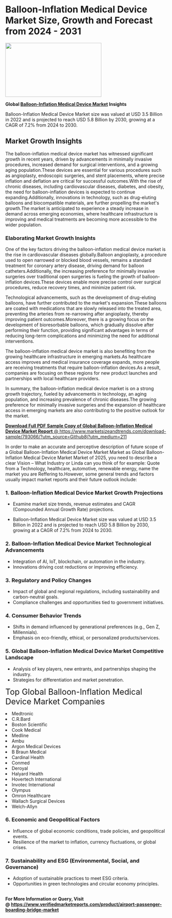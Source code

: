 <H1>Balloon-Inflation Medical Device Market Size, Growth and Forecast from 2024 - 2031</H1><img class="aligncenter size-medium wp-image-584254" src="https://thirdeyenews.in/wp-content/uploads/2024/09/Global-Market-Research-300x168.jpeg" alt="" width="300" height="168" /><p><strong>Global&nbsp;<a href="https://www.marketsizeandtrends.com/download-sample/793066/?utm_source=Github8j?utm_medium=211">Balloon-Inflation Medical Device Market</a> Insights</strong></p><p>Balloon-Inflation Medical Device Market size was valued at USD 3.5 Billion in 2022 and is projected to reach USD 5.8 Billion by 2030, growing at a CAGR of 7.2% from 2024 to 2030.</p><p><h2>Market Growth Insights</h2> <p>The balloon-inflation medical device market has witnessed significant growth in recent years, driven by advancements in minimally invasive procedures, increased demand for surgical interventions, and a growing aging population.These devices are essential for various procedures such as angioplasty, endoscopic surgeries, and stent placements, where precise inflation and deflation are critical for successful outcomes.With the rise of chronic diseases, including cardiovascular diseases, diabetes, and obesity, the need for balloon-inflation devices is expected to continue expanding.Additionally, innovations in technology, such as drug-eluting balloons and biocompatible materials, are further propelling the market's growth.The market is anticipated to experience a steady increase in demand across emerging economies, where healthcare infrastructure is improving and medical treatments are becoming more accessible to the wider population.</p> <p><a href="sample-link-here"></a></p> <h3>Elaborating Market Growth Insights</h3> <p>One of the key factors driving the balloon-inflation medical device market is the rise in cardiovascular diseases globally.Balloon angioplasty, a procedure used to open narrowed or blocked blood vessels, remains a standard treatment for coronary artery disease, driving demand for balloon catheters.Additionally, the increasing preference for minimally invasive surgeries over traditional open surgeries is fueling the growth of balloon-inflation devices.These devices enable more precise control over surgical procedures, reduce recovery times, and minimize patient risk.</p> <p>Technological advancements, such as the development of drug-eluting balloons, have further contributed to the market's expansion.These balloons are coated with medications that are slowly released into the treated area, preventing the arteries from re-narrowing after angioplasty, thereby improving patient outcomes.Moreover, there is a growing focus on the development of bioresorbable balloons, which gradually dissolve after performing their function, providing significant advantages in terms of reducing long-term complications and minimizing the need for additional interventions.</p> <p>The balloon-inflation medical device market is also benefiting from the growing healthcare infrastructure in emerging markets.As healthcare access improves and medical insurance coverage expands, more people are receiving treatments that require balloon-inflation devices.As a result, companies are focusing on these regions for new product launches and partnerships with local healthcare providers.</p> <p>In summary, the balloon-inflation medical device market is on a strong growth trajectory, fueled by advancements in technology, an aging population, and increasing prevalence of chronic diseases.The growing preference for minimally invasive surgeries and the expansion of healthcare access in emerging markets are also contributing to the positive outlook for the market.</p> <p><a href="more-insights-link-here"></p><p><span class=""><strong>Download Full PDF Sample Copy of Global Balloon-Inflation Medical Device Market Report</strong> @ <a href="https://www.marketsizeandtrends.com/download-sample/793066/?utm_source=Github8j?utm_medium=211" target="_blank">https://www.marketsizeandtrends.com/download-sample/793066/?utm_source=Github8j?utm_medium=211</a></span></p><p>In order to make an accurate and perceptive description of future scope of a Global&nbsp;Balloon-Inflation Medical Device Market Market as Global&nbsp;Balloon-Inflation Medical Device Market Market of 2025, you need to describe a clear Vision &ndash; What Industry or Linda can you think of for example: Quote from a Technology, healthcare, automotive, renewable energy, name the market you are Reffering to.However, some general trends and factors usually impact market reports and their future outlook include:</p><h3>1.&nbsp;<strong>Balloon-Inflation Medical Device Market Growth Projections</strong></h3><ul><li>Examine market size trends, revenue estimates and CAGR (Compounded Annual Growth Rate) projections.</li><li><p>Balloon-Inflation Medical Device Market size was valued at USD 3.5 Billion in 2022 and is projected to reach USD 5.8 Billion by 2030, growing at a CAGR of 7.2% from 2024 to 2030.</p></li></ul><h3>2.&nbsp;<strong>Balloon-Inflation Medical Device Market Technological Advancements</strong></h3><ul><li>Integration of AI, IoT, blockchain, or automation in the industry.</li><li>Innovations driving cost reductions or improving efficiency.</li></ul><h3>3.&nbsp;<strong>Regulatory and Policy Changes</strong></h3><ul><li>Impact of global and regional regulations, including sustainability and carbon-neutral goals.</li><li>Compliance challenges and opportunities tied to government initiatives.</li></ul><h3>4.&nbsp;<strong>Consumer Behavior Trends</strong></h3><ul><li>Shifts in demand influenced by generational preferences (e.g., Gen Z, Millennials).</li><li>Emphasis on eco-friendly, ethical, or personalized products/services.</li></ul><h3>5.&nbsp;<strong>Global Balloon-Inflation Medical Device Market Competitive Landscape</strong></h3><ul><li>Analysis of key players, new entrants, and partnerships shaping the industry.</li><li>Strategies for differentiation and market penetration.</li></ul><p data-pm-slice="1 1 []"><span style="color: inherit; font-family: inherit; font-size: 25px;">Top Global Balloon-Inflation Medical Device Market Companies</span></p><div class="" data-test-id=""><p><li>Medtronic</li><li> C.R.Bard</li><li> Boston Scientific</li><li> Cook Medical</li><li> Medline</li><li> Ambu</li><li> Argon Medical Devices</li><li> B Braun Medical</li><li> Cardinal Health</li><li> Conmed</li><li> Deroyal</li><li> Halyard Health</li><li> Hovertech International</li><li> Invotec International</li><li> Olympus</li><li> Omron Healthcare</li><li> Wallach Surgical Devices</li><li> Welch-Allyn</li></p></div><h3>6.&nbsp;<strong>Economic and Geopolitical Factors</strong></h3><ul><li>Influence of global economic conditions, trade policies, and geopolitical events.</li><li>Resilience of the market to inflation, currency fluctuations, or global crises.</li></ul><h3>7.&nbsp;<strong>Sustainability and ESG (Environmental, Social, and Governance)</strong></h3><ul><li>Adoption of sustainable practices to meet ESG criteria.</li><li>Opportunities in green technologies and circular economy principles.</li></ul><h2><strong style="font-size: 14px;">For More Information or Query, Visit @&nbsp;</strong><a style="background-color: #ffffff; font-size: 14px;" href="https://www.marketsizeandtrends.com/report/balloon-inflation-medical-device-market/" target="_blank">https://www.verifiedmarketreports.com/product/airport-passenger-boarding-bridge-market</a></h2>